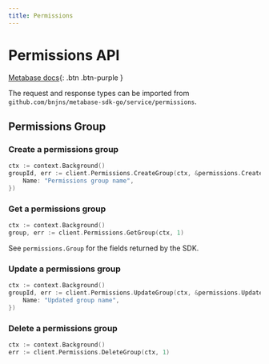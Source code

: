 ```yaml
---
title: Permissions
---
```


# Permissions API

[Metabase docs](https://www.metabase.com/docs/latest/api/permissions){: .btn .btn-purple }

The request and response types can be imported from `github.com/bnjns/metabase-sdk-go/service/permissions`.

## Permissions Group

### Create a permissions group

```go
ctx := context.Background()
groupId, err := client.Permissions.CreateGroup(ctx, &permissions.CreateGroupRequest{
    Name: "Permissions group name",
})
```

### Get a permissions group

```go
ctx := context.Background()
group, err := client.Permissions.GetGroup(ctx, 1)
```

See `permissions.Group` for the fields returned by the SDK.

### Update a permissions group

```go
ctx := context.Background()
groupId, err := client.Permissions.UpdateGroup(ctx, &permissions.UpdateGroupRequest{
    Name: "Updated group name",
})
```

### Delete a permissions group

```go
ctx := context.Background()
err := client.Permissions.DeleteGroup(ctx, 1)
```
